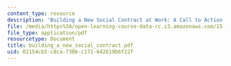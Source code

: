 ```yaml
---
content_type: resource
description: 'Building a New Social Contract at Work: A Call to Action'
file: /media/https%3A/open-learning-course-data-rc.s3.amazonaws.com/15-343-managing-transformations-in-work-organizations-and-society-spring-2002/02154cb5c8ca730bc171642619b6f22f_building_a_new_social_contract.pdf
file_type: application/pdf
resourcetype: Document
title: building_a_new_social_contract.pdf
uid: 02154cb5-c8ca-730b-c171-642619b6f22f
---
```


